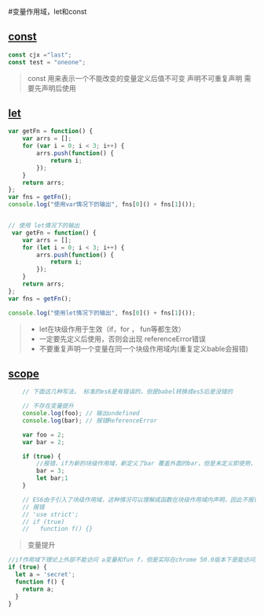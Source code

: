 #变量作用域，let和const

## [const](./consts.es6)

``` javascript
const cjx ="last";
const test = "oneone";
```
> const 用来表示一个不能改变的变量定义后值不可变
> 声明不可重复声明
> 需要先声明后使用

## [let](./index.es6)

``` javascript
var getFn = function() {
	var arrs = [];
	for (var i = 0; i < 3; i++) {
		arrs.push(function() {
			return i;
		});
	}
	return arrs;
};
var fns = getFn();
console.log("使用var情况下的输出", fns[0]() + fns[1]());


// 使用 let情况下的输出
 var getFn = function() {
	var arrs = [];
	for (let i = 0; i < 3; i++) {
		arrs.push(function() {
			return i;
		});
	}
	return arrs;
};
var fns = getFn();

console.log("使用let情况下的输出", fns[0]() + fns[1]());
```
> - let在块级作用于生效（if，for ， fun等都生效）
> - 一定要先定义后使用，否则会出现 referenceError错误
> - 不要重复声明一个变量在同一个块级作用域内(重复定义bable会报错)

## [scope](./scope.es6)

``` javascript
	// 下面这几种写法， 标准的es6是有错误的，但是babel转换成es5后是没错的

	// 不存在变量提升
	console.log(foo); // 输出undefined
	console.log(bar); // 报错ReferenceError

	var foo = 2;
	var bar = 2;

	if (true) {
		//报错，if为新的块级作用域，新定义了bar 覆盖外面的bar，但是未定义即使用，报ReferenceError
		bar = 3;
		let bar;1
	}

	// ES6由于引入了块级作用域，这种情况可以理解成函数在块级作用域内声明，因此不报错，但是构成区块的大括号不能少，否则还是会报错。
	// 报错
	// 'use strict';
	// if (true)
	//   function f() {}
```

> 变量提升
``` javascript
//if作用域下理论上外部不能访问 a变量和fun f，但是实际在chrome 50.0版本下是能访问的，在node 5.11下是不能访问的
if (true) {
  let a = 'secret';
  function f() {
    return a;
  }
}
```
